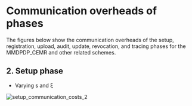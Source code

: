 # Communication overheads of phases
The figures below show the communication overheads of the setup, registration, upload, audit, update, revocation, and tracing phases for the MMDPDP_CEMR and other related schemes.
## 2. Setup phase
* Varying s and ξ

![setup_communication_costs_2](https://github.com/user-attachments/assets/5fc8a1e5-24e7-4ed0-b2cc-dc5f33cda05d)




